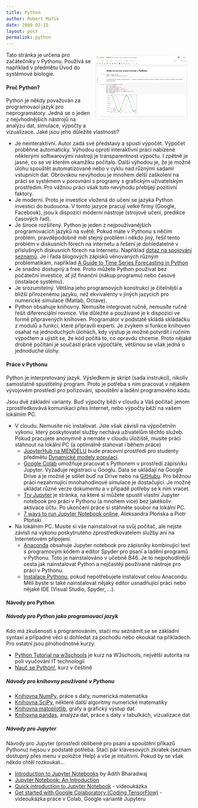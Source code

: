 ```yaml
---
title: Python
author: Robert Mařík
date: 2000-02-15
layout: post
permalink: python
---
```


<div style="float:right; width:600px; max-width:50%; clear:both; padding:10px;">
<img src="/images/posts/python.png" style="max-width:100%;" >
</div>

Tato stránka je určena pro začátečníky v Pythonu. Používá se například v
předmětu Úvod do systémové biologie.

#### Proč Python?

Python je někdy považován za programovací jazyk pro neprogramátory.
Jedná se o jeden z nejvhodnějších nástrojů na analýzu dat, simulace,
výpočty a vizualizace. Jaké jsou jeho důležité vlastnosti?

-   Je neinteraktivní. Autor zadá své představy a spustí výpočet.
    Výpočet proběhne automaticky. Výhodou oproti interaktivní práci
    nabízené některými softwarovými nástroji je transparentnost výpočtu.
    I zpětně je jasné, co se ve kterém okamžiku počítalo. Další výhodou
    je, že je možné úlohu spouštět automatizovaně nebo v cyklu nad
    různými sadami vstupních dat. Obrovskou nevýhodou je mnohem delší
    zaškolení na práci se systémem v porovnání s programy s grafickým
    uživatelským prostředím. Pro vážnou práci však tuto nevýhodu
    přebíjejí pozitivní faktory.
-   Je moderní. Proto je investice vložená do učení se jazyka Python
    investicí do budoucna. V tomto jazyce pracují velké firmy (Google,
    Facebook), jsou k dispozici moderní nástroje (strojové učení,
    predikce časových řad).
-   Je široce rozšířený. Python je jeden z nejpoužívanějších
    programovacích jazyků na světě. Pokud máte v Pythonu s něčím
    problém, pravděpodobně měl stejný problém i někdo jiný, řešil tento
    problém v diskusních fórech na internetu a řešení je dohledatelné v
    příslušných diskusních fórech na Internetu. Například [dotaz na
    spojování
    seznamů](https://stackoverflow.com/questions/1720421/how-do-i-concatenate-two-lists-in-python).
    Je i řada blogových zápisků věnovaných různým problematikám,
    například [A Guide to Time Series Forecasting in
    Python](https://builtin.com/data-science/time-series-forecasting-python)
-   Je snadno dostupný a free. Proto můžete Python používat bez
    počáteční investice, ať již finanční (nákup programu) nebo časové
    (instalace systému).
-   Je srozumitelný. Většina jeho programových konstrukcí je čitelnější
    a bližší přirozenému jazyku, než ekvivalenty v jiných jazycích pro
    numerické simulace (Matlab, Octave).
-   Python obsahuje knihovny. Nemusíte integrovat ručně, nemusíte ručně
    řešit diferenciální rovnice. Vše důležité a používané je k dispozici
    ve formě připravených knihoven. Programátor v podstatě skládá
    skládačku z modulů a funkcí, které připravili experti. Je zvykem si
    funkce knihoven osahat na jednoduchých úlohách, kdy výstup je možné
    potvrdit i ručním výpočtem a ujistit se, že kód počítá to, co
    opravdu chceme. Proto nějaké drobné počítání je součástí práce
    výpočtáře, většinou se však jedná o jednoduché úlohy.

#### Práce v Pythonu

Python je interpretovaný jazyk. Výsledkem je skript (sada instrukcí),
nikoliv samostatně spustitelný program. Proto je potřeba s ním pracovat
v nějakém vývojovém prostředí pro pořizování, spouštění a ladění
programového kódu.

Jsou dvě základní varianty. Buď výpočty běží v cloudu a Váš počítač
jenom zprostředkovává komunikaci přes Internet, nebo výpočty běží na
vašem lokálním PC.

-   V cloudu. Nemusíte nic instalovat. Jste však závislí na výpočetním
    výkonu, který poskytovatel služby nechává uživatelům těchto služeb.
    Pokud pracujete anonymně a nemáte v cloudu úložiště, musíte práci
    stáhnout na lokální PC (a optimálně stahovat i během práce)
    -   [JupyterHub na MENDELU](https://jupyter.mendelu.cz) bude
        pracovní prostředí pro studenty předmětu [Dynamické modely
        populací](/pages/dmp).
    -   [Google Colab](https://colab.research.google.com) umožňuje
        pracovat s Pythonem v prostředí zápisníku Jupyter. Vyžaduje
        registraci u Googlu. Data se ukládají na Google Drive a je možné
        je sdílet buď na Drive nebo na
        [GitHubu](https://gist.github.com/robert-marik/7eb864d3bc5d995772164baf13299e79).
        Pro běžnou práci nezahrnující mnohahodinové simulace je
        dostačující. Je možné ukládat různé verze dokumentu a v případě
        potřeby se k nim vracet.
    -   [Try Jupyter](https://jupyter.org/try) je stránka, na které si
        můžete spustit vlastní Jupyter notebook pro práci v Pythonu (a
        mnohem více) bez jakékoliv aktivace účtu. Po ukončení práce si
        stáhněte soubor na lokální PC.
    -   [7 ways to run Jupyter Notebook
        online](https://mljar.com/blog/jupyter-notebook-online/),
        Aleksandra Płońska a Piotr Płoński
-   Na lokálním PC. Musíte si vše nainstalovat na svůj počítač, ale
    nejste závislí na výkonu poskytnutého zprostředkovatelem služby ani
    na Internetovém připojení.
    -   [Anaconda](https://www.anaconda.com/products/distribution)
        obsahuje Jupyter notebook pro zápisníky kombinující text s
        programovým kódem a editor Spyder pro psaní a ladění programů v
        Pythonu. Toto je nainstalováno v učebně B46. Je to
        nejpohodlnější cesta jak nainstalovat Python a nejčastěji
        používané nástroje pro práci v Pythonu.
    -   [Instalace
        Pythonu](https://naucse.python.cz/lessons/beginners/install/),
        pokud nepotřebujete instalovat celou Anacondu. Měli byste si
        také nainstalovat nějaký editor usnadňující práci nebo nějaké
        IDE (Visual Studio, Spyder, \...).

#### Návody pro Python

##### Návody pro Python jako programovací jazyk

Kdo má zkušenosti s programováním, stačí mu seznámit se se základní
syntaxí a případné věci si dohledat za pochodu nebo okoukat na
příkladech. Pro ostatní jsou plnohodnotné kurzy.

-   [Python Tutorial na w3schools](https://www.w3schools.com/python/) je
    kurz na W3schools, největší autorita na poli vyučování IT
    technologií
-   [Nauč se Python!](https://naucse.python.cz/course/pyladies/), kurz v
    češtině

##### Návody pro knihovny používané v Pythonu

-   [Knihovna NumPy](https://numpy.org/), práce s daty, numerická
    matematika
-   [Knihovna SciPy](https://scipy.org/), některé další algoritmy
    numerické matematiky
-   [Knihovna matoplotlib](https://matplotlib.org/), grafy a grafický
    výstup dat
-   [Knihovna pandas](https://pandas.pydata.org/), analýza dat, práce s
    daty v tabulkách, vizualizace dat

##### Návody pro Jupyter

Návody pro Jupyter (prostředí oblíbené pro psaní a spouštění příkazů
Pythonu) nejsou v podstatě potřeba. Stačí pár klávesových zkratek
(seznam dostupný přes menu v položce Help) a vše je intuitivní. Pokud by
se však někdo chtěl rozkoukat\...

-   [Introduction to Jupyter
    Notebooks](https://www.section.io/engineering-education/introduction-to-jupyter-notebooks/)
    by Adith Bharadwaj
-   [Jupyter Notebook: An
    Introduction](https://realpython.com/jupyter-notebook-introduction/)
-   [Quick introduction to Jupyter
    Notebook](https://www.youtube.com/watch?v=jZ952vChhuI) - videoukázka
-   [Get started with Google Colaboratory (Coding
    TensorFlow)](https://www.youtube.com/watch?v=inN8seMm7UI) -
    videoukázka práce v Colab, Google variantě Jupyteru
